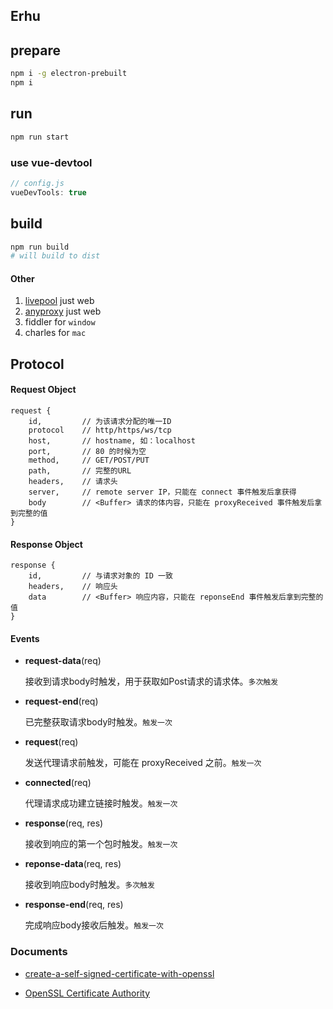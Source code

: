 ## Erhu

## prepare

```bash
npm i -g electron-prebuilt 
npm i 
```

## run

```bash
npm run start
```

### use vue-devtool

```js
// config.js
vueDevTools: true
```


## build

```bash
npm run build
# will build to dist
```









#### Other
1. [livepool](https://www.npmjs.com/package/livepool) just web
2. [anyproxy](https://github.com/alibaba/anyproxy) just web
3. fiddler for `window`
4. charles for `mac`



## Protocol

#### Request Object

```
request {
	id,			// 为该请求分配的唯一ID
	protocol	// http/https/ws/tcp
	host,		// hostname, 如：localhost
	port,		// 80 的时候为空
	method,		// GET/POST/PUT
	path,		// 完整的URL
	headers,	// 请求头
	server,		// remote server IP，只能在 connect 事件触发后拿获得
	body		// <Buffer> 请求的体内容，只能在 proxyReceived 事件触发后拿到完整的值
}
```

#### Response Object

```
response {
	id,			// 与请求对象的 ID 一致
	headers,	// 响应头
	data		// <Buffer> 响应内容，只能在 reponseEnd 事件触发后拿到完整的值
}
```


#### Events

* **request-data**(req)

	接收到请求body时触发，用于获取如Post请求的请求体。`多次触发`

* **request-end**(req)

	已完整获取请求body时触发。`触发一次`

* **request**(req)

	发送代理请求前触发，可能在 proxyReceived 之前。`触发一次`

* **connected**(req)

	代理请求成功建立链接时触发。`触发一次`

* **response**(req, res)

	接收到响应的第一个包时触发。`触发一次`

* **reponse-data**(req, res)

	接收到响应body时触发。`多次触发`

* **response-end**(req, res)

	完成响应body接收后触发。`触发一次`


### Documents

* [create-a-self-signed-certificate-with-openssl](http://stackoverflow.com/questions/10175812/how-to-create-a-self-signed-certificate-with-openssl)

* [OpenSSL Certificate Authority](https://jamielinux.com/docs/openssl-certificate-authority/create-the-root-pair.html#verify-the-root-certificate)
